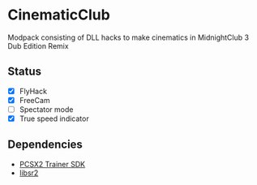 # CinematicClub
Modpack consisting of DLL hacks to make cinematics in MidnightClub 3 Dub Edition Remix

## Status

- [X] FlyHack
- [X] FreeCam
- [ ] Spectator mode
- [X] True speed indicator

## Dependencies
- [PCSX2 Trainer SDK](https://github.com/NightFyre/PCSX2-Trainer-SDK)
- [libsr2](https://github.com/mdecicco/libsr2)
